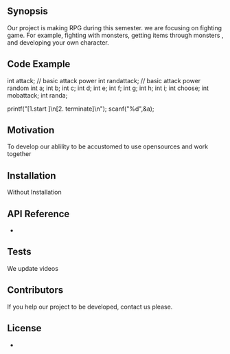 ## Synopsis

Our project is making RPG during this semester.
we are focusing on fighting game.
For example, fighting with monsters, getting items through monsters , and developing your own character.

## Code Example

 int attack; // basic attack power
 int randattack; // basic attack power random
 int a;
 int b;
 int c;
 int d;
 int e;
 int f;
 int g;
 int h;
 int i;
 int choose;
 int mobattack;
 int randa; 

 printf("[1.start ]\n[2. terminate]\n");
 scanf("%d",&a);


## Motivation

To develop our ablility to be accustomed to use opensources and work together

## Installation

Without Installation

## API Reference

-

## Tests

We update videos

## Contributors

If you help our project to be developed, contact us please.

## License

-
